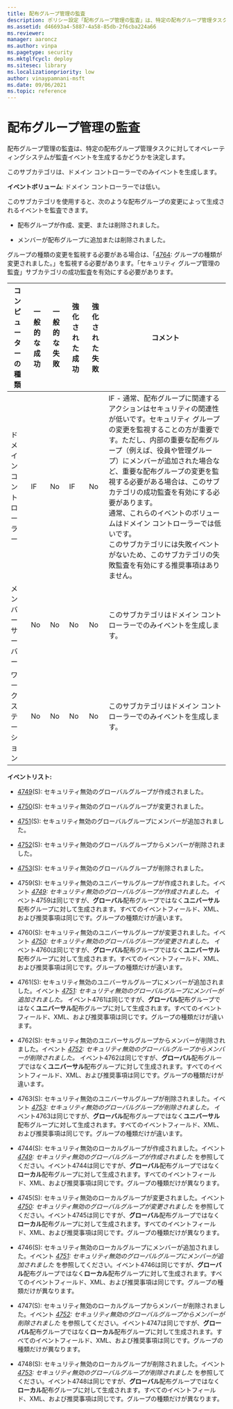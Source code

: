 ```yaml
---
title: 配布グループ管理の監査
description: ポリシー設定「配布グループ管理の監査」は、特定の配布グループ管理タスクに対して監査イベントが生成されるかどうかを決定します。
ms.assetid: d46693a4-5887-4a58-85db-2f6cba224a66
ms.reviewer: 
manager: aaroncz
ms.author: vinpa
ms.pagetype: security
ms.mktglfcycl: deploy
ms.sitesec: library
ms.localizationpriority: low
author: vinaypamnani-msft
ms.date: 09/06/2021
ms.topic: reference
---
```


# 配布グループ管理の監査

配布グループ管理の監査は、特定の配布グループ管理タスクに対してオペレーティングシステムが監査イベントを生成するかどうかを決定します。

このサブカテゴリは、ドメイン コントローラーでのみイベントを生成します。

**イベントボリューム**: ドメイン コントローラーでは低い。

このサブカテゴリを使用すると、次のような配布グループの変更によって生成されるイベントを監査できます。

- 配布グループが作成、変更、または削除されました。

- メンバーが配布グループに追加または削除されました。

グループの種類の変更を監視する必要がある場合は、「[4764](event-4764.md): グループの種類が変更されました。」を監視する必要があります。「セキュリティ グループ管理の監査」サブカテゴリの成功監査を有効にする必要があります。

| コンピューターの種類 | 一般的な成功 | 一般的な失敗 | 強化された成功 | 強化された失敗 | コメント |
|-------------------|-----------------|-----------------|------------------|------------------|----------|
| ドメイン コントローラー | IF              | No              | IF               | No               | IF - 通常、配布グループに関連するアクションはセキュリティの関連性が低いです。セキュリティ グループの変更を監視することの方が重要です。ただし、内部の重要な配布グループ（例えば、役員や管理グループ）にメンバーが追加された場合など、重要な配布グループの変更を監視する必要がある場合は、このサブカテゴリの成功監査を有効にする必要があります。<br>通常、これらのイベントのボリュームはドメイン コントローラーでは低いです。<br>このサブカテゴリには失敗イベントがないため、このサブカテゴリの失敗監査を有効にする推奨事項はありません。 |
| メンバー サーバー     | No              | No              | No               | No               | このサブカテゴリはドメイン コントローラーでのみイベントを生成します。  |
| ワークステーション       | No              | No              | No               | No               | このサブカテゴリはドメイン コントローラーでのみイベントを生成します。  |

**イベントリスト:**

- [4749](event-4749.md)(S): セキュリティ無効のグローバルグループが作成されました。

- [4750](event-4750.md)(S): セキュリティ無効のグローバルグループが変更されました。

- [4751](event-4751.md)(S): セキュリティ無効のグローバルグループにメンバーが追加されました。

- [4752](event-4752.md)(S): セキュリティ無効のグローバルグループからメンバーが削除されました。

- [4753](event-4753.md)(S): セキュリティ無効のグローバルグループが削除されました。

- 4759(S): セキュリティ無効のユニバーサルグループが作成されました。イベント _[4749](event-4749.md): セキュリティ無効のグローバルグループが作成されました。_ イベント4759は同じですが、**グローバル**配布グループではなく**ユニバーサル**配布グループに対して生成されます。すべてのイベントフィールド、XML、および推奨事項は同じです。グループの種類だけが違います。

- 4760(S): セキュリティ無効のユニバーサルグループが変更されました。イベント _[4750](event-4750.md): セキュリティ無効のグローバルグループが変更されました。_ イベント4760は同じですが、**グローバル**配布グループではなく**ユニバーサル**配布グループに対して生成されます。すべてのイベントフィールド、XML、および推奨事項は同じです。グループの種類だけが違います。

- 4761(S): セキュリティ無効のユニバーサルグループにメンバーが追加されました。イベント _[4751](event-4751.md): セキュリティ無効のグローバルグループにメンバーが追加されました。_ イベント4761は同じですが、**グローバル**配布グループではなく**ユニバーサル**配布グループに対して生成されます。すべてのイベントフィールド、XML、および推奨事項は同じです。グループの種類だけが違います。

- 4762(S): セキュリティ無効のユニバーサルグループからメンバーが削除されました。イベント _[4752](event-4752.md): セキュリティ無効のグローバルグループからメンバーが削除されました。_ イベント4762は同じですが、**グローバル**配布グループではなく**ユニバーサル**配布グループに対して生成されます。すべてのイベントフィールド、XML、および推奨事項は同じです。グループの種類だけが違います。

- 4763(S): セキュリティ無効のユニバーサルグループが削除されました。イベント _[4753](event-4753.md): セキュリティ無効のグローバルグループが削除されました。_ イベント4763は同じですが、**グローバル**配布グループではなく**ユニバーサル**配布グループに対して生成されます。すべてのイベントフィールド、XML、および推奨事項は同じです。グループの種類だけが違います。

- 4744(S): セキュリティ無効のローカルグループが作成されました。イベント _[4749](event-4749.md): セキュリティ無効のグローバルグループが作成されました_ を参照してください。イベント4744は同じですが、**グローバル**配布グループではなく**ローカル**配布グループに対して生成されます。すべてのイベントフィールド、XML、および推奨事項は同じです。グループの種類だけが異なります。

- 4745(S): セキュリティ無効のローカルグループが変更されました。イベント _[4750](event-4750.md): セキュリティ無効のグローバルグループが変更されました_ を参照してください。イベント4745は同じですが、**グローバル**配布グループではなく**ローカル**配布グループに対して生成されます。すべてのイベントフィールド、XML、および推奨事項は同じです。グループの種類だけが異なります。

- 4746(S): セキュリティ無効のローカルグループにメンバーが追加されました。イベント _[4751](event-4751.md): セキュリティ無効のグローバルグループにメンバーが追加されました_ を参照してください。イベント4746は同じですが、**グローバル**配布グループではなく**ローカル**配布グループに対して生成されます。すべてのイベントフィールド、XML、および推奨事項は同じです。グループの種類だけが異なります。

- 4747(S): セキュリティ無効のローカルグループからメンバーが削除されました。イベント _[4752](event-4752.md): セキュリティ無効のグローバルグループからメンバーが削除されました_ を参照してください。イベント4747は同じですが、**グローバル**配布グループではなく**ローカル**配布グループに対して生成されます。すべてのイベントフィールド、XML、および推奨事項は同じです。グループの種類だけが異なります。

- 4748(S): セキュリティ無効のローカルグループが削除されました。イベント _[4753](event-4753.md): セキュリティ無効のグローバルグループが削除されました_ を参照してください。イベント4748は同じですが、**グローバル**配布グループではなく**ローカル**配布グループに対して生成されます。すべてのイベントフィールド、XML、および推奨事項は同じです。グループの種類だけが異なります。
